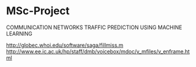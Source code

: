# MSc-Project
COMMUNICATION NETWORKS TRAFFIC PREDICTION USING MACHINE LEARNING

http://globec.whoi.edu/software/saga/fillmiss.m
http://www.ee.ic.ac.uk/hp/staff/dmb/voicebox/mdoc/v_mfiles/v_enframe.html
